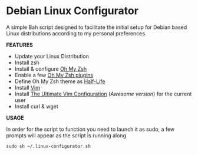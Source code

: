 # Debian Linux Configurator
A simple Bah script designed to facilitate the initial setup for Debian based Linux distributions according to my personal preferences.

**FEATURES**

- Update your Linux Distribution
- Install zsh
- Install & configure [Oh My Zsh](https://ohmyz.sh/)
- Enable a few [Oh My Zsh plugins](https://github.com/ohmyzsh/ohmyzsh/wiki/Plugins)
- Define Oh My Zsh theme as [Half-Life](https://github.com/ohmyzsh/ohmyzsh/wiki/Themes#half-life)
- Install [Vim](https://github.com/vim/vim)
- Install [The Ultimate Vim Configuration](https://github.com/amix/vimrc) (_Awesome version_) for the current user
- Install curl & wget

**USAGE**

In order for the script to function you need to launch it as sudo, a few prompts will appear as the script is running along

`sudo sh ~/.linux-configurator.sh`

